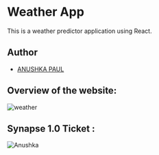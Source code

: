 # Weather App
This is a weather predictor application using React.

## Author
- [ANUSHKA PAUL](https://github.com/pilipi-puu-puu)

## Overview of the website:
![weather](https://user-images.githubusercontent.com/87390353/211856822-d2e8fb4c-baf1-48e2-955b-d57b4c68dabd.jpg)

## Synapse 1.0 Ticket :

![Anushka](https://user-images.githubusercontent.com/87390353/211857001-16ad01c0-364e-4919-8a78-2c854447ec1d.png)
